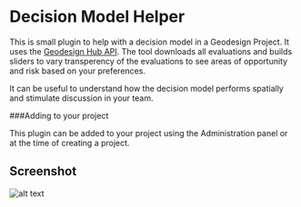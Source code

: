 # Decision Model Helper
This is small plugin to help with a decision model in a Geodesign Project. It uses the [Geodesign Hub API](http://www.geodesignsupport.com/section/api/). The tool downloads all evaluations and builds sliders to vary transperency of the evaluations to see areas of opportunity and risk based on your preferences. 

It can be useful to understand how the decision model performs spatially and stimulate discussion in your team.

###Adding to your project

This plugin can be added to your project using the Administration panel or at the time of creating a project. 


## Screenshot

![alt text][logo]

[logo]: https://i.imgur.com/gLmvV1q.png "Geodesign Hub Desicion model"